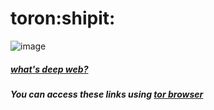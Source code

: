 # toron:shipit:

![image](https://i.imgur.com/GP6Mj1R.png)

##### [what's deep web?](https://en.m.wikipedia.org/wiki/Deep_web)

##### You can access these links using [tor browser](https://www.torproject.com)
